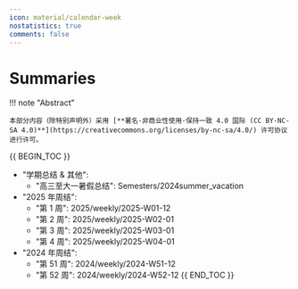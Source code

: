 ```yaml
---
icon: material/calendar-week
nostatistics: true
comments: false
---
```


# Summaries

!!! note "Abstract"

    本部分内容（除特别声明外）采用 [**署名-非商业性使用-保持一致 4.0 国际 (CC BY-NC-SA 4.0)**](https://creativecommons.org/licenses/by-nc-sa/4.0/) 许可协议进行许可。
    
{{ BEGIN_TOC }}
- "学期总结 & 其他":
    - "高三至大一暑假总结": Semesters/2024summer_vacation
- "2025 年周结":
    - "第  1 周": 2025/weekly/2025-W01-12
    - "第  2 周": 2025/weekly/2025-W02-01
    - "第  3 周": 2025/weekly/2025-W03-01
    - "第  4 周": 2025/weekly/2025-W04-01
- "2024 年周结":
    - "第 51 周": 2024/weekly/2024-W51-12
    - "第 52 周": 2024/weekly/2024-W52-12
{{ END_TOC }}